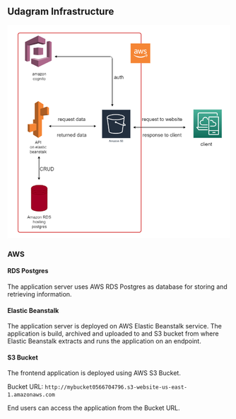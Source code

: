 ## Udagram Infrastructure
![Architecture](ArchitectureDiagram.png)


### AWS
#### RDS Postgres
The application server uses AWS RDS Postgres as database for storing and retrieving information.


#### Elastic Beanstalk
The application server is deployed on AWS Elastic Beanstalk service. The application is build, archived and uploaded
to and S3 bucket from where Elastic Beanstalk extracts and runs the application on an endpoint.


#### S3 Bucket
The frontend application is deployed using AWS S3 Bucket. 


Bucket URL: `http://mybucket0566704796.s3-website-us-east-1.amazonaws.com`

End users can access the application from the Bucket URL.